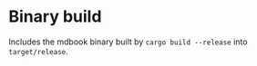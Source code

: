 # Binary build

Includes the mdbook binary built by `cargo build --release` into `target/release`.


